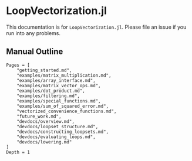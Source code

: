 # LoopVectorization.jl

This documentation is for `LoopVectorization.jl`.
Please file an issue if you run into any problems.

## Manual Outline

```@contents
Pages = [
    "getting_started.md",
    "examples/matrix_multiplication.md",
    "examples/array_interface.md",
    "examples/matrix_vector_ops.md",
    "examples/dot_product.md",
    "examples/filtering.md",
    "examples/special_functions.md",
    "examples/sum_of_squared_error.md",
    "vectorized_convenience_functions.md",
    "future_work.md",
	"devdocs/overview.md",
	"devdocs/loopset_structure.md",
	"devdocs/constructing_loopsets.md",
	"devdocs/evaluating_loops.md",
	"devdocs/lowering.md"
]
Depth = 1
```


